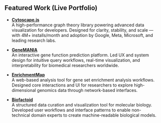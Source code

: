 ## Featured Work (Live Portfolio)

- [**Cytoscape.js**](https://js.cytoscape.org)  
  A high-performance graph theory library powering advanced data visualization for developers. Designed for clarity, stability, and scale — with 4M+ installs/month and adoption by Google, Meta, Microsoft, and leading research labs.

- [**GeneMANIA**](https://genemania.org)  
  An interactive gene function prediction platform. Led UX and system design for intuitive query workflows, real-time visualization, and interpretability for biomedical researchers worldwide.

- [**EnrichmentMap**](https://enrichmentmap.org)  
  A web-based analysis tool for gene set enrichment analysis workflows. Designed core interactions and UI for researchers to explore high-dimensional genomics data through network-based interfaces.

- [**Biofactoid**](https://biofactoid.org)  
  A structured data curation and visualization tool for molecular biology. Developed user workflows and interface patterns to enable non-technical domain experts to create machine-readable biological models.

